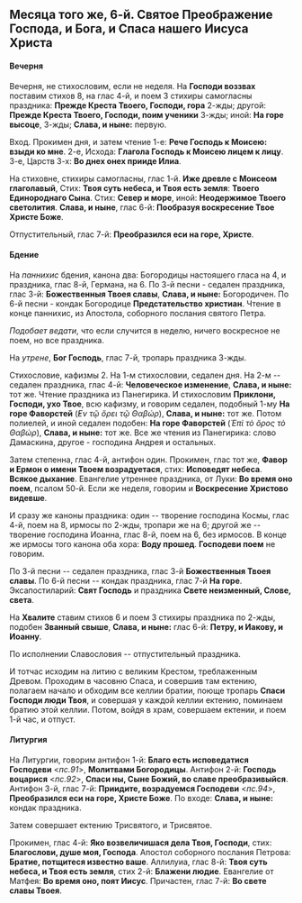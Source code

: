 
## Месяца того же, 6-й. Святое Преображение Господа, и Бога, и Спаса нашего Иисуса Христа

#### Вечерня

Вечерня, не стихословим, если не неделя. На **Господи воззвах** поставим
стихов 8, на глас 4-й, и поем 3 стихиры самогласны праздника:
**Прежде Креста Твоего, Господи, гора** 2-жды;
другой: **Прежде Креста Твоего, Господи, поим ученики** 3-жды;
иной: **На горе высоце**, 3-жды; **Слава, и ныне:** первую.

Вход. Прокимен дня, и затем чтение 1-е: **Рече Господь к Моисею: взыди ко мне**.
2-е, Исхода: **Глагола Господь к Моисею лицем к лицу**.
3-е, Царств 3-х: **Во днех онех прииде Илиа**.

На стиховне, стихиры самогласны, глас 1-й. **Иже древле с Моисеом глаголавый**,
Стих: **Твоя суть небеса, и Твоя есть земля**: **Твоего Единороднаго Сына**.
Стих: **Север и море**, иной: **Неодержимое Твоего светолития**.
**Слава, и ныне**, глас 6-й: **Пообразуя воскресение Твое Христе Боже**.

Отпустительный, глас 7-й: **Преобразился еси на горе, Христе**.

#### Бдение

На *паннихис* бдения, канона два: Богородицы настояшего гласа на 4, и
праздника, глас 8-й, Германа, на 6.
По 3-й песни - седален праздника, глас 3-й: **Божественныя Твоея славы**,
**Слава, и ныне:** Богородичен.
По 6-й песни - кондак Богородице **Предстательство христиан**.
Чтение в конце паннихис, из Апостола, соборного послания святого Петра.

*Подобает ведати*, что если случится в неделю, ничего воскресное не поем,
но все праздника.

На *утрене*, **Бог Господь**, глас 7-й, тропарь праздника 3-жды.

Стихословие, кафизмы 2. На 1-м стихословии, седален дня. На 2-м -- седален
праздника, глас 4-й: **Человеческое изменение**,
**Слава, и ныне:** тот же. Чтение праздника из Панегирика.
И стихословим **Приклони, Господи, ухо Твое**, всю кафизму, и говорим
седален, подобный 1-му **На горе Фаворстей** (*̓Εν τῷ ὄρει τῷ Θαβώρ*),
**Слава, и ныне:** тот же.
Потом полиелей, и иной седален подобен: **На горе Фаворстей**
(*Ἐπὶ τὸ ὄρος τὸ Θαβώρ*), **Слава, и ныне:** тот же.
Все же чтения из Панегирика: слово Дамаскина, другое - господина Андрея
и остальных.

Затем степенна, глас 4-й, антифон один.
Прокимен, глас тот же, **Фавор и Ермон о имени Твоем возрадуетася**,
стих: **Исповедят небеса**. **Всякое дыхание**.
Евангелие утреннее праздника, от Луки: **Во время оно поем**,
псалом 50-й. Если же неделя, говорим и **Воскресение Христово видевше**.

И сразу же каноны праздника: один -- творение господина Космы, глас 4-й,
поем на 8, ирмосы по 2-жды, тропари же на 6; другой же  -- творение
господина Иоанна, глас 8-й, поем на 6, без ирмосов. В конце же ирмосы
того канона оба хора: **Воду прошед**. **Господеви поем** не говорим.

По 3-й песни -- седален праздника, глас 3-й **Божественныя Твоея славы**.
По 6-й песни -- кондак праздника, глас 7-й **На горе**.
Эксапостиларий: **Свят Господь** и праздника **Свете неизменный, Слове, света**.

На **Хвалите** ставим стихов 6 и поем 3 стихиры праздника по 2-жды,
подобен **Званный свыше**, **Слава, и ныне:** глас 6-й:
**Петру, и Иакову, и Иоанну**.

По исполнении Славословия -- отпустительный праздника.

И тотчас исходим на литию с великим Крестом, треблаженным Древом.
Проходим в часовню Спаса, и совершив там ектению,
полагаем начало и обходим все келлии братии, поюще тропарь
**Спаси Господи люди Твоя**, и совершая у каждой келлии ектению,
поминаем братию этой келлии. Потом, войдя в храм, совершаем ектении,
и поем 1-й час, и отпуст.

#### Литургия

На Литургии, говорим антифон 1-й: **Благо есть исповедатися Господеви** <*пс.91*>, 
**Молитвами Богородицы**. 
Антифон 2-й: **Господь воцарися** <*пс.92*>, **Спаси ны, Сыне Божий, во славе преобразивыйся**. 
Антифон 3-й, глас 7-й: **Приидите, возрадуемся Господеви** <*пс.94*>, 
**Преобразился еси на горе, Христе Боже**.
По входе: **Слава, и ныне:** кондак праздника.

Затем совершает ектению Трисвятого, и Трисвятое.

Прокимен, глас 4-й: **Яко возвеличишася дела Твоя, Господи**, стих: **Благослови, душе моя, Господа**.
Апостол соборного послания Петрова: **Братие, потщитеся известно ваше**.
Аллилуиа, глас 8-й: **Твоя суть небеса, и Твоя есть земля**, стих 2-й: **Блажени людие**.
Евангелие от Матфея: **Во время оно, поят Иисус**.
Причастен, глас 7-й: **Во свете славы Твоея**.
